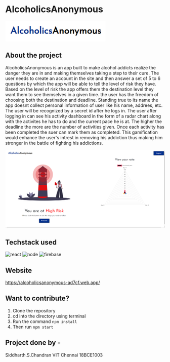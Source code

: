 # AlcoholicsAnonymous

![Logo](https://github.com/DiligentCoder-20022001/AlcoholicsAnonymous/blob/main/logo.png)

## About the project

AlcoholicsAnonymous is an app built to make alcohol addicts realize the danger they are in and making themselves taking a step to their cure. The user needs to create an account in the site and then answer a set of 5 to 6 questions by which the app will be able to tell the level of risk they have. Based on the level of risk the app offers them the destination level they want them to see themselves in a given time. the user has the freedom of choosing both the destination and deadline. Standing true to its name the app doesnt collect personal information of user like his name, addrees, etc. The user will be recognized by a secret id after he logs in. The user after logging in can see his activity dashboard in the form of a radar chart along with the activites he has to do and the current pace he is at. The higher the deadline the more are the number of activities given. Once each activity has been completed the suer can mark them as completed. This gamification would enhance the user's intrest in removing his addiction thus making him stronger in the battle of fighting his addictions. 


![Home page](https://github.com/DiligentCoder-20022001/AlcoholicsAnonymous/blob/main/home.png)

## Techstack used 

 ![react](https://img.icons8.com/color/48/000000/react-native.png) 
 ![node](https://img.icons8.com/windows/48/000000/node-js.png)
![firebase](https://img.icons8.com/color/48/000000/google-firebase-console.png)

## Website 
https://alcoholicsanonymous-ad7cf.web.app/

## Want to contribute?

1. Clone the repository
2. cd into the directory using terminal 
3. Run the command `npm install`
4. Then run `npm start`

## Project done by - 

Siddharth.S.Chandran 
VIT Chennai
18BCE1003
